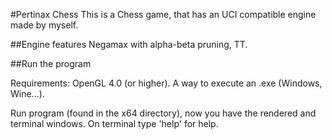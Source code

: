 #Pertinax Chess
This is a Chess game, that has an UCI compatible engine made by myself.

##Engine features 
Negamax with alpha-beta pruning, TT.

##Run the program

Requirements:
OpenGL 4.0 (or higher).
A way to execute an .exe (Windows, Wine...).

Run program (found in the x64 directory), now you have the rendered and terminal windows.
On terminal type 'help' for help.
